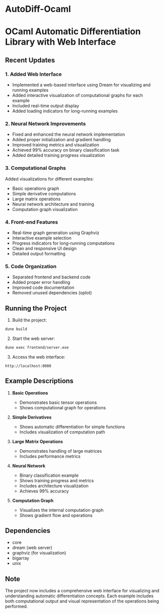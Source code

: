 # AutoDiff-Ocaml

# OCaml Automatic Differentiation Library with Web Interface

## Recent Updates

### 1. Added Web Interface
- Implemented a web-based interface using Dream for visualizing and running examples
- Added interactive visualization of computational graphs for each example
- Included real-time output display
- Added loading indicators for long-running examples

### 2. Neural Network Improvements
- Fixed and enhanced the neural network implementation
- Added proper initialization and gradient handling
- Improved training metrics and visualization
- Achieved 99% accuracy on binary classification task
- Added detailed training progress visualization

### 3. Computational Graphs
Added visualizations for different examples:
- Basic operations graph
- Simple derivative computations
- Large matrix operations
- Neural network architecture and training
- Computation graph visualization

### 4. Front-end Features
- Real-time graph generation using Graphviz
- Interactive example selection
- Progress indicators for long-running computations
- Clean and responsive UI design
- Detailed output formatting

### 5. Code Organization
- Separated frontend and backend code
- Added proper error handling
- Improved code documentation
- Removed unused dependencies (oplot)

## Running the Project

1. Build the project:
```bash
dune build
```

2. Start the web server:
```bash
dune exec frontend/server.exe
```

3. Access the web interface:
```
http://localhost:8080
```

## Example Descriptions

1. **Basic Operations**
   - Demonstrates basic tensor operations
   - Shows computational graph for operations

2. **Simple Derivatives**
   - Shows automatic differentiation for simple functions
   - Includes visualization of computation path

3. **Large Matrix Operations**
   - Demonstrates handling of large matrices
   - Includes performance metrics

4. **Neural Network**
   - Binary classification example
   - Shows training progress and metrics
   - Includes architecture visualization
   - Achieves 99% accuracy

5. **Computation Graph**
   - Visualizes the internal computation graph
   - Shows gradient flow and operations

## Dependencies
- core
- dream (web server)
- graphviz (for visualization)
- bigarray
- unix

## Note
The project now includes a comprehensive web interface for visualizing and understanding automatic differentiation concepts. Each example includes both computational output and visual representation of the operations being performed.
